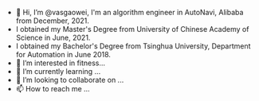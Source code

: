 - 👋 Hi, I’m @vasgaowei, I'm an algorithm engineer in AutoNavi, Alibaba from December, 2021.
- I obtained my Master's Degree from University of Chinese Academy of Science in June, 2021.
- I obtained my Bachelor's Degree from Tsinghua University, Department for Automation in June 2018.
- 👀 I’m interested in fitness...
- 🌱 I’m currently learning ...
- 💞️ I’m looking to collaborate on ...
- 📫 How to reach me ...

<!---
vasgaowei/vasgaowei is a ✨ special ✨ repository because its `README.md` (this file) appears on your GitHub profile.
You can click the Preview link to take a look at your changes.
--->
